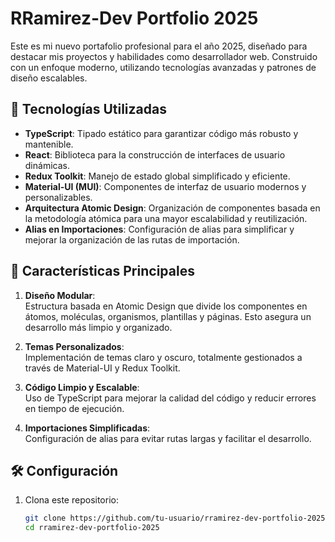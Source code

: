 # RRamirez-Dev Portfolio 2025

Este es mi nuevo portafolio profesional para el año 2025, diseñado para destacar mis proyectos y habilidades como desarrollador web. Construido con un enfoque moderno, utilizando tecnologías avanzadas y patrones de diseño escalables.

## 🚀 Tecnologías Utilizadas

- **TypeScript**: Tipado estático para garantizar código más robusto y mantenible.
- **React**: Biblioteca para la construcción de interfaces de usuario dinámicas.
- **Redux Toolkit**: Manejo de estado global simplificado y eficiente.
- **Material-UI (MUI)**: Componentes de interfaz de usuario modernos y personalizables.
- **Arquitectura Atomic Design**: Organización de componentes basada en la metodología atómica para una mayor escalabilidad y reutilización.
- **Alias en Importaciones**: Configuración de alias para simplificar y mejorar la organización de las rutas de importación.

## 🌟 Características Principales

1. **Diseño Modular**:  
   Estructura basada en Atomic Design que divide los componentes en átomos, moléculas, organismos, plantillas y páginas. Esto asegura un desarrollo más limpio y organizado.

2. **Temas Personalizados**:  
   Implementación de temas claro y oscuro, totalmente gestionados a través de Material-UI y Redux Toolkit.

3. **Código Limpio y Escalable**:  
   Uso de TypeScript para mejorar la calidad del código y reducir errores en tiempo de ejecución.

4. **Importaciones Simplificadas**:  
   Configuración de alias para evitar rutas largas y facilitar el desarrollo.

## 🛠️ Configuración

1. Clona este repositorio:
   ```bash
   git clone https://github.com/tu-usuario/rramirez-dev-portfolio-2025.git
   cd rramirez-dev-portfolio-2025
   ```
